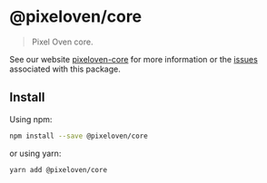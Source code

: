 # @pixeloven/core

> Pixel Oven core.

See our website [pixeloven-core](https://github.com/pixeloven/pixeloven) for more information or the [issues](https://github.com/pixeloven/pixeloven) associated with this package.

## Install

Using npm:

```sh
npm install --save @pixeloven/core
```

or using yarn:

```sh
yarn add @pixeloven/core
```
